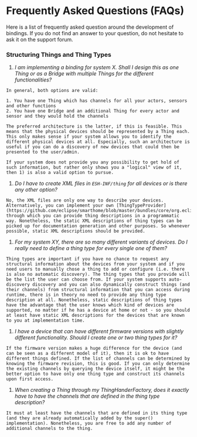 # Frequently Asked Questions (FAQs)

Here is a list of frequently asked question around the development of bindings. If you do not find an answer to your question, do not hesitate to ask it on the support forum.

### Structuring Things and Thing Types

  1. _I am implementing a binding for system X. Shall I design this as one Thing or as a Bridge with multiple Things for the different functionalities?_ 
  
    In general, both options are valid:

    1. You have one Thing which has channels for all your actors, sensors and other functions
    2. You have one Bridge and an additional Thing for every actor and sensor and they would hold the channels

    The preferred architecture is the latter, if this is feasible. This means that the physical devices should be represented by a Thing each. This only makes sense if your system allows you to identify the different physical devices at all. Especially, such an architecture is useful if you can do a discovery of new devices that could then be presented to the user/admin.
    
    If your system does not provide you any possibility to get hold of such information, but rather only shows you a "logical" view of it, then 1) is also a valid option to pursue.
  
  1. _Do I have to create XML files in `ESH-INF/thing` for all devices or is there any other option?_

    No, the XML files are only one way to describe your devices. Alternatively, you can implement your own [ThingTypeProvider](https://github.com/eclipse/smarthome/blob/master/bundles/core/org.eclipse.smarthome.core.thing/src/main/java/org/eclipse/smarthome/core/thing/binding/ThingTypeProvider.java), through which you can provide thing descriptions in a programmatic way. Nonetheless, the static XML descriptions of thing types can be picked up for documentation generation and other purposes. So whenever possible, static XML descriptions should be provided. 

  1. _For my system XY, there are so many different variants of devices. Do I really need to define a thing type for every single one of them?_

    Thing types are important if you have no chance to request any structural information about the devices from your system and if you need users to manually chose a thing to add or configure (i.e. there is also no automatic discovery). The thing types that you provide will be the list the user can choose from. If your system supports auto-discovery discovery and you can also dynamically construct things (and their channels) from structural information that you can access during runtime, there is in theory no need to provide any thing type description at all. Nonetheless, static descriptions of thing types have the advantage that the user knows which kind of devices are supported, no matter if he has a device at home or not - so you should at least have static XML descriptions for the devices that are known to you at implementation time.
     
  1. _I have a device that can have different firmware versions with slightly different functionality. Should I create one or two thing types for it?_
   
    If the firmware version makes a huge difference for the device (and can be seen as a different model of it), then it is ok to have different things defined. If the list of channels can be determined by knowing the firmware revision, this is good. If you can only determine the existing channels by querying the device itself, it might be the better option to have only one thing type and construct its channels upon first access.

  1. _When creating a Thing through my ThingHanderFactory, does it exactly have to have the channels that are defined in the thing type description?_
 
    It must at least have the channels that are defined in its thing type (and they are already automatically added by the super() implementation). Nonetheless, you are free to add any number of additional channels to the thing.
